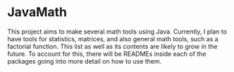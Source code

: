 # JavaMath

This project aims to make several math tools using Java.
Currently, I plan to have tools for statistics, matrices,
and also general math tools, such as a factorial function. 
This list as well as its contents are likely to grow in the 
future. To account for this, there will be READMEs inside 
each of the packages going into more detail on how to use them.

